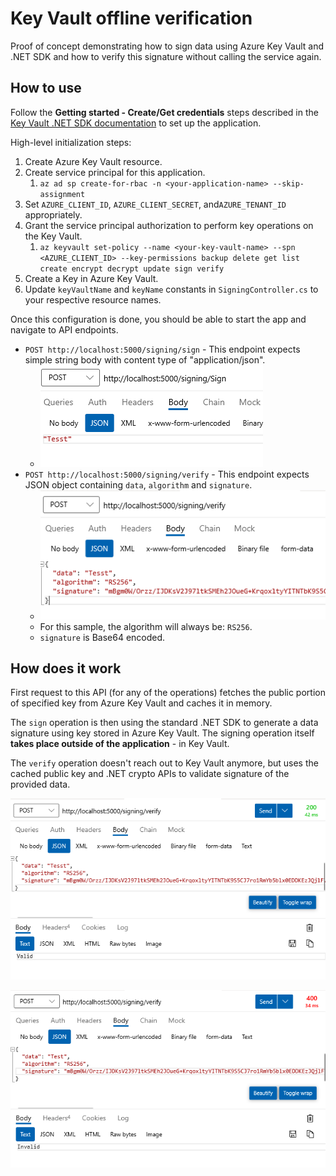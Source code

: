 # Key Vault offline verification
Proof of concept demonstrating how to sign data using Azure Key Vault and .NET SDK and how to verify this signature without calling the service again.



## How to use

Follow the **Getting started - Create/Get credentials** steps described in the [Key Vault .NET SDK documentation](https://docs.microsoft.com/en-us/dotnet/api/overview/azure/security.keyvault.keys-readme) to set up the application. 

High-level initialization steps:

1. Create Azure Key Vault resource.
2. Create service principal for this application.
   1. `az ad sp create-for-rbac -n <your-application-name> --skip-assignment`
3. Set `AZURE_CLIENT_ID`, `AZURE_CLIENT_SECRET`, and`AZURE_TENANT_ID` appropriately.
4. Grant the service principal authorization to perform key operations on the Key Vault.
   1. `az keyvault set-policy --name <your-key-vault-name> --spn <AZURE_CLIENT_ID> --key-permissions backup delete get list create encrypt decrypt update sign verify`
5. Create a Key in Azure Key Vault.
6. Update `keyVaultName` and `keyName` constants in `SigningController.cs` to your respective resource names.

Once this configuration is done, you should be able to start the app and navigate to API endpoints.

* `POST http://localhost:5000/signing/sign` - This endpoint expects simple string body with content type of "application/json".
  * ![POST to sign expects string](media/image-20210513093453349.png)
* `POST http://localhost:5000/signing/verify` - This endpoint expects JSON object containing `data`, `algorithm` and `signature`. 
  * ![POST to verify](media/image-20210513093609205.png)
  * For this sample, the algorithm will always be: `RS256`.
  * `signature` is Base64 encoded.

## How does it work

First request to this API (for any of the operations) fetches the public portion of specified key from Azure Key Vault and caches it in memory.

The `sign` operation is then using the standard .NET SDK to generate a data signature using key stored in Azure Key Vault. The signing operation itself **takes place outside of the application** - in Key Vault.

The `verify` operation doesn't reach out to Key Vault anymore, but uses the cached public key and .NET crypto APIs to validate signature of the provided data.

![Valid result](media/image-20210513094345204.png)

![Invalid verification](media/image-20210513094455647.png)

